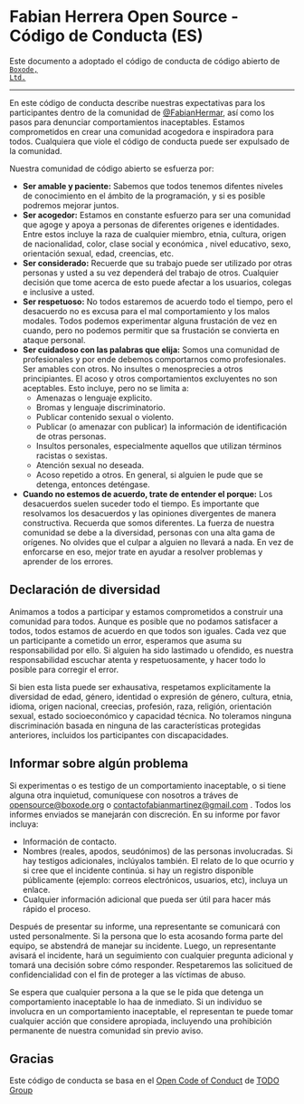 # Fabian Herrera Open Source - Código de Conducta (ES)

Este documento a adoptado el código de conducta de código abierto de <a href="https://www.github.com/Boxode"><code>Boxode, Ltd.</code></a>

----

En este código de conducta describe nuestras expectativas para los participantes dentro de la comunidad de <a href="https://www.github.com/FabianHermar">@FabianHermar</a>, así como los pasos para denunciar comportamientos inaceptables. Estamos comprometidos en crear una comunidad acogedora e inspiradora para todos. Cualquiera que viole el código de conducta puede ser expulsado de la comunidad.

Nuestra comunidad de código abierto se esfuerza por:

* **Ser amable y paciente:** Sabemos que todos tenemos difentes niveles de conocimiento en el ámbito de la programación, y si es posible podremos mejorar juntos.
* **Ser acogedor:** Estamos en constante esfuerzo para ser una comunidad que agoge y apoya a personas de diferentes origenes e identidades. Entre estos incluye la raza de cualquier miembro, etnia, cultura, origen de nacionalidad, color, clase social y económica , nivel educativo, sexo, orientación sexual, edad, creencias, etc.
* **Ser considerado:** Recuerde que su trabajo puede ser utilizado por otras personas y usted a su vez dependerá del trabajo de otros. Cualquier decisión que tome acerca de esto puede afectar a los usuarios, colegas e inclusive a usted.
* **Ser respetuoso:** No todos estaremos de acuerdo todo el tiempo, pero el desacuerdo no es excusa para el mal comportamiento y los malos modales. Todos podemos experimentar alguna frustación de vez en cuando, pero no podemos permitir que sa frustación se convierta en ataque personal.
* **Ser cuidadoso con las palabras que elija:** Somos una comunidad de profesionales y por ende debemos comportarnos como profesionales. Ser amables con otros. No insultes o menosprecies a otros principiantes. El acoso y otros comportamientos excluyentes no son aceptables. Esto incluye, pero no se limita a:
    * Amenazas o lenguaje explicito.
    * Bromas y lenguaje discriminatorio.
    * Publicar contenido sexual o violento.
    * Publicar (o amenazar con publicar) la información de identificación de otras personas.
    * Insultos personales, especialmente aquellos que utilizan términos racistas o sexistas.
    * Atención sexual no deseada.
    * Acoso repetido a otros. En general, si alguien le pude que se detenga, entonces deténgase.
* **Cuando no estemos de acuerdo, trate de entender el porque:** Los desacuerdos suelen suceder todo el tiempo. Es importante que resolvamos los desacuerdos y las opiniones divergentes de manera constructiva. Recuerda que somos diferentes. La fuerza de nuestra comunidad se debe a la diversidad, personas con una alta gama de orígenes. No olvides que el culpar a alguien no llevará a nada. En vez de enforcarse en eso, mejor trate en ayudar a resolver problemas y aprender de los errores.

## Declaración de diversidad

Animamos a todos a participar y estamos comprometidos a construir una comunidad para todos. Aunque es posible que no podamos satisfacer a todos, todos estamos de acuerdo en que todos son iguales. Cada vez que un participante a cometido un error, esperamos que asuma su responsabilidad por ello. Si alguien ha sido lastimado u ofendido, es nuestra responsabilidad escuchar atenta y respetuosamente, y hacer todo lo posible para corregir el error.

Si bien esta lista puede ser exhausativa, respetamos explicitamente la diversidad de edad, género, identidad o expresión de género, cultura, etnia, idioma, origen nacional, creecias, profesión, raza, religión, orientación sexual, estado socioeconómico y capacidad técnica. No toleramos ninguna discriminación basada en ninguna de las características protegidas anteriores, incluidos los participantes con discapacidades.

## Informar sobre algún problema

Si experimentas o es testigo de un comportamiento inaceptable, o si tiene alguna otra inquietud, comuníquese con nosotros a tráves de <a href="mailto:opensource@boxode.org">opensource@boxode.org</a> o <a href="mailto:contactofabianmartinez@gmail.com">contactofabianmartinez@gmail.com</a> . Todos los informes enviados se manejarán con discreción. En su informe por favor incluya:

* Información de contacto.
* Nombres (reales, apodos, seudónimos) de las personas involucradas. Si hay testigos adicionales, inclúyalos también. El relato de lo que ocurrio y si cree que el incidente continúa. si hay un registro disponible públicamente (ejemplo: correos electrónicos, usuarios, etc), incluya un enlace.
* Cualquier información adicional que pueda ser útil para hacer más rápido el proceso.

Después de presentar su informe, una representante se comunicará con usted personalmente. Si la persona que lo esta acosando forma parte del equipo, se abstendrá de manejar su incidente. Luego, un representante avisará el incidente, hará un seguimiento con cualquier pregunta adicional y tomará una decisión sobre cómo responder. Respetaremos las solicitued de confidencialidad con el fin de proteger a las víctimas de abuso.

Se espera que cualquier persona a la que se le pida que detenga un comportamiento inaceptable lo haa de inmediato. Si un individuo se involucra en un comportamiento inaceptable, el representan te puede tomar cualquier acción que considere apropiada, incluyendo una prohibición permanente de nuestra comunidad sin previo aviso.

## Gracias

Este código de conducta se basa en el <a href="https://github.com/todogroup/opencodeofconduct">Open Code of Conduct</a> de <a href="https://github.com/todogroup">TODO Group</a>
